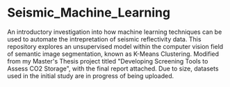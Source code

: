 # Seismic_Machine_Learning
An introductory investigation into how machine learning techniques can be used to automate the intrepretation of seismic reflectivity data. This repository explores an unsupervised model within the computer vision field of semantic image segmentation, known as K-Means Clustering. Modified from my Master's Thesis project titled "Developing Screening Tools to Assess CO2 Storage", with the final report attached. Due to size, datasets used in the initial study are in progress of being uploaded.
